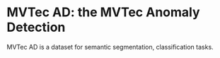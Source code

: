 # MVTec AD: the MVTec Anomaly Detection

MVTec AD is a dataset for semantic segmentation, classification tasks.